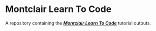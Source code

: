 # Montclair Learn To Code

A repository containing the ***[Montclair Learn To Code](https://sites.google.com/bsd48.org/learn-to-code-montclair)*** tutorial outputs.